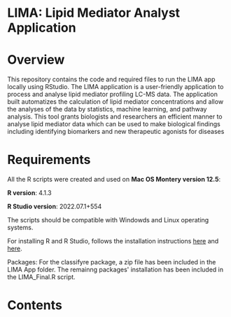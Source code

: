 # LIMA: Lipid Mediator Analyst Application 

# Overview
This repository contains the code and required files to run the LIMA app locally using RStudio. The LIMA application is a user-friendly application to process and analyse lipid mediator profiling LC-MS data. The application built automatizes the calculation of lipid mediator concentrations and allow the analyses of the data by statistics, machine learning, and pathway analysis. This tool grants biologists and researchers an efficient manner to analyse lipid mediator data which can be used to make biological findings including identifying biomarkers and new therapeutic agonists for diseases

# Requirements
All the R scripts were created and used on **Mac OS Montery version 12.5**:

**R version**: 4.1.3 

**R Studio version**: 2022.07.1+554 

The scripts should be compatible with Windowds and Linux operating systems. 

For installing R and R Studio, follows the installation instructions [here](https://www.stats.bris.ac.uk/R/) and [here](https://www.rstudio.com/products/rstudio/download/).

Packages: For the classifyre package, a zip file has been included in the LIMA App folder. The remainng packages' installation has been included in the LIMA_Final.R script.


# Contents


